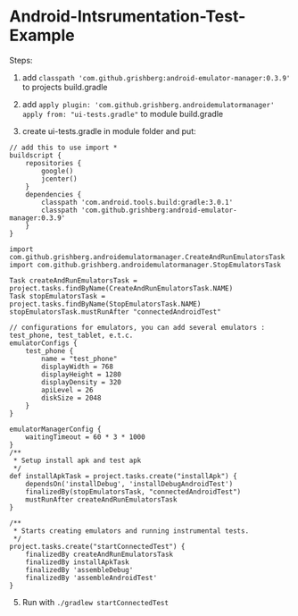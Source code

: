 # Android-Intsrumentation-Test-Example

Steps: 
1) add ```classpath 'com.github.grishberg:android-emulator-manager:0.3.9'```
to projects build.gradle

2) add ```apply plugin: 'com.github.grishberg.androidemulatormanager'
          apply from: "ui-tests.gradle"```
to module build.gradle

3) create ui-tests.gradle in module folder and put:

```
// add this to use import *
buildscript {
    repositories {
        google()
        jcenter()
    }
    dependencies {
        classpath 'com.android.tools.build:gradle:3.0.1'
        classpath 'com.github.grishberg:android-emulator-manager:0.3.9'
    }
}

import com.github.grishberg.androidemulatormanager.CreateAndRunEmulatorsTask
import com.github.grishberg.androidemulatormanager.StopEmulatorsTask

Task createAndRunEmulatorsTask = project.tasks.findByName(CreateAndRunEmulatorsTask.NAME)
Task stopEmulatorsTask = project.tasks.findByName(StopEmulatorsTask.NAME)
stopEmulatorsTask.mustRunAfter "connectedAndroidTest"

// configurations for emulators, you can add several emulators : test_phone, test_tablet, e.t.c.
emulatorConfigs {
    test_phone {
        name = "test_phone"
        displayWidth = 768
        displayHeight = 1280
        displayDensity = 320
        apiLevel = 26
        diskSize = 2048
    }
}

emulatorManagerConfig {
    waitingTimeout = 60 * 3 * 1000
}
/**
 * Setup install apk and test apk
 */
def installApkTask = project.tasks.create("installApk") {
    dependsOn('installDebug', 'installDebugAndroidTest')
    finalizedBy(stopEmulatorsTask, "connectedAndroidTest")
    mustRunAfter createAndRunEmulatorsTask
}

/**
 * Starts creating emulators and running instrumental tests.
 */
project.tasks.create("startConnectedTest") {
    finalizedBy createAndRunEmulatorsTask
    finalizedBy installApkTask
    finalizedBy 'assembleDebug'
    finalizedBy 'assembleAndroidTest'
}
```

5) Run with ```./gradlew startConnectedTest```
   
 
   
